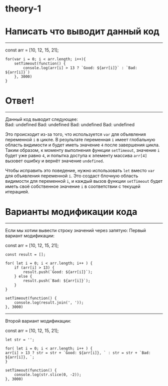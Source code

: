 # theory-1


# Написать что выводит данный код
______________________________________________________________________________

<nobr>
    const arr = [10, 12, 15, 21];

    for(var i = 0; i < arr.length; i++){
        setTimeout(function() {
            console.log(arr[i] > 13 ? `Good: ${arr[i]}` : `Bad: ${arr[i]}`)
        }, 3000)
    }
</nobr>

# Ответ!
______________________________________________________________________________

Данный код выводит следующее:   <nobr>  
                                        Bad: undefined
                                        Bad: undefined
                                        Bad: undefined
                                        Bad: undefined
                                </nobr>

Это происходит из-за того, что используется `var` для объявления переменной `i` в цикле.
В результате переменная `i` имеет глобальную область видимости и будет иметь значение `4` после завершения цикла.
Таким образом, к моменту выполнения функции `setTimeout`, значение `i` будет уже равно `4`, и попытка доступа к элементу
массива `arr[4]` вызовет ошибку и вернёт значение `undefined`.

Чтобы исправить это поведение, нужно использовать `let` вместо `var` для объявления переменной `i`.
Это создаст блочную область видимости для переменной `i`, и каждый вызов функции `setTimeout`
будет иметь своё собственное значение `i` в соответствии с текущей итерацией.


# Варианты модификации кода
______________________________________________________________________________

Если мы хотим вывести строку значений через запятую:
Первый вариант модификации:

<nobr>
    const arr = [10, 12, 15, 21];

    const result = [];

    for( let i = 0; i < arr.length; i++ ) {
        if (arr[i] > 13) {
            result.push(`Good: ${arr[i]}`);
        } else {
            result.push(`Bad: ${arr[i]}`);
        }
    }

    setTimeout(function() {
        console.log(result.join(', '));
    }, 3000)
</nobr>


______________________________________________________________________________

Второй вариант модификации:

<nobr>
    const arr = [10, 12, 15, 21];

    let str = '';

    for( let i = 0; i < arr.length; i++ ) {
    arr[i] > 13 ? str = str + `Good: ${arr[i]}, ` : str = str + `Bad: ${arr[i]}, `;
    }

    setTimeout(function() {
        console.log(str.slice(0, -2));
    }, 3000)
</nobr>